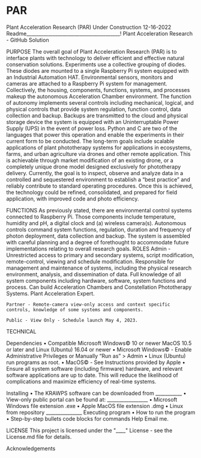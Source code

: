 # PAR
Plant Acceleration Research (PAR)
Under Construction
12-16-2022
Readme_______________________________________!
	    Plant Acceleration Research - GitHub Solution

PURPOSE
	The overall goal of Plant Acceleration Research (PAR) is to interface plants with technology to deliver efficient and effective natural conservation solutions. Experiments use a collective grouping of diodes. These diodes are mounted to a single Raspberry Pi system equipped with an Industrial Automation HAT. Environmental sensors, monitors and cameras are attached to a Raspberry Pi system for management. Collectively, the housing, components, functions, systems, and processes makeup the autonomous Acceleration Chamber environment.
	The function of autonomy implements several controls including mechanical, logical, and physical controls that provide system regulation, function control, data collection and backup. Backups are transmitted to the cloud and physical storage device the system is equipped with an Uninterruptable Power Supply (UPS) in the event of power loss. Python and C are two of the languages that power this operation and enable the experiments in their current form to be conducted.
	The long-term goals include scalable applications of plant phototherapy systems for applications in ecosystems, farms, and urban agriculture via drones and other remote application. This is achievable through market modification of an existing drone, or a completely unique drone model designed exclusively for phototherapy delivery. Currently, the goal is to inspect, observe and analyze data in a controlled and sequestered environment to establish a “best practice” and reliably contribute to standard operating procedures. Once this is achieved, the technology could be refined, consolidated, and prepared for field application, with improved code and photo efficiency.

FUNCTIONS
	As previously stated, there are environmental control systems connected to Raspberry Pi. Those components include temperature, humidity and pH, a digital clock and (a) wireless camera(s). Autonomous controls command system functions, regulation, duration and frequency of photon deployment, data collection and backup. The system is assembled with careful planning and a degree of forethought to accommodate future implementations relating to overall research goals. 
ROLES
	Admin - Unrestricted access to primary and secondary systems, script modification, remote-control, viewing and schedule modification. Responsible for management and maintenance of systems, including the physical research environment, analysis, and dissemination of data. Full knowledge of all system components including hardware, software, system functions and process. Can build Acceleration Chambers and Constellation Phototherapy Systems. Plant Acceleration Expert.

	Partner - Remote-camera view-only access and context specific controls, knowledge of some systems and components. 

	Public - View Only - Schedule launch May 4, 2023.

TECHNICAL

Dependencies
•	Compatible Microsoft Windows© 10 or newer MacOS 10.5 or later and Linux (Ubuntu) 16.04 or newer
•	Microsoft Windows© - Enable Administrative Privileges or Manually “Run as” > Admin
•	Linux (Ubuntu) run programs as root.
•	MacOS© - See Instructions provided by Apple 
•	Ensure all system software (including firmware) hardware, and relevant software applications are up to date.  This will reduce the likelihood of complications and maximize efficiency of real-time systems.

Installing
•	The KRAWPS software can be downloaded from ___________
•	View-only public portal can be found at: _________________
•	Microsoft Windows file extension .exe
•	Apple MacOS file extension .dmg
•	Linux from repository _______________ 
Executing program
•	How to run the program
•	Step-by-step bullets
code blocks for commands
Help
	Email me.

LICENSE
	This project is licensed under the "____" License - see the License.md file for details.

Acknowledgements
	
	






	
	





